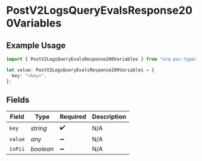 # PostV2LogsQueryEvalsResponse200Variables

## Example Usage

```typescript
import { PostV2LogsQueryEvalsResponse200Variables } from "orq-poc-typescript-multi-env-version/models/operations";

let value: PostV2LogsQueryEvalsResponse200Variables = {
  key: "<key>",
};
```

## Fields

| Field              | Type               | Required           | Description        |
| ------------------ | ------------------ | ------------------ | ------------------ |
| `key`              | *string*           | :heavy_check_mark: | N/A                |
| `value`            | *any*              | :heavy_minus_sign: | N/A                |
| `isPii`            | *boolean*          | :heavy_minus_sign: | N/A                |